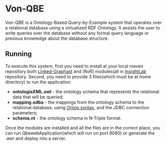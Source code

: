 # Von-QBE

Von-QBE is a Ontology-Based Query-by-Example system that operates over a relational database using a virtualized RDF Ontology. It assists the user to write queries over the database without any formal query language or previous knowledge about the database structure.

## Running

To execute this system, first you need to install at your local maven repository both [Linked-Graphast]() and [RoR] modules(all in [InsightLab]() repository.
Second, you need to provide 3 files(which must be at home directory) to run the application:

* **ontologiaXML.owl** - the ontology schema that represents the relational data that will be queried;
* **mapping.odba** - the mappings from the ontology schema to the relational database, using [Ontop syntax](https://github.com/ontop/ontop/wiki/ontopOBDAModel), and the JDBC connection parameters;
* **schema.nt** - the ontology schema in N-Triple format.

Once the modules are installed and all the files are in the correct place, you can run QbewebApplication(which will run on port 8080) or generate the *.war* and deploy into a server.
